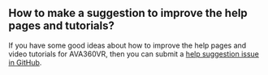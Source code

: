 ## How to make a suggestion to improve the help pages and tutorials?

If you have some good ideas about how to improve the help pages and video tutorials for AVA360VR, then you can submit a [help suggestion issue in GitHub](https://github.com/BigSoftVideo/AVA360VR/issues/new?assignees=codeslayer84%2C+skandilocks&labels=help+request&template=help-request.md&title=%5BHELP%5D+).
